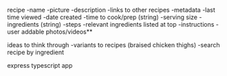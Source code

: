 recipe
-name
-picture
-description
-links to other recipes
-metadata
    -last time viewed
    -date created
    -time to cook/prep (string)
    -serving size
-ingredients (string)
-steps
    -relevant ingredients listed at top
    -instructions
    -user addable photos/videos**


ideas to think through
-variants to recipes (braised chicken thighs)
-search recipe by ingredient


express typescript app